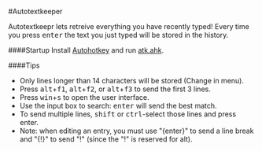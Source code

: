 #Autotextkeeper

Autotextkeepr lets retreive everything you have recently typed! Every time you press <kbd>enter</kbd> the text you just typed will be stored in the history.

####Startup
Install [Autohotkey](http://www.autohotkey.com/) and run [atk.ahk](https://github.com/q335r49/Autotextkeeper/raw/master/atk.ahk).


####Tips
- Only lines longer than 14 characters will be stored (Change in menu).
- Press <kbd>alt</kbd>+<kbd>f1</kbd>, <kbd>alt</kbd>+<kbd>f2</kbd>, or <kbd>alt</kbd>+<kbd>f3</kbd> to send the first 3 lines.
- Press <kbd>win</kbd>+<kbd>s</kbd> to open the user interface.
- Use the input box to search: <kbd>enter</kbd> will send the best match.
- To send multiple lines, <kbd>shift</kbd> or <kbd>ctrl</kbd>-select those lines and press enter.
- Note: when editing an entry, you must use "{enter}" to send a line break and "{!}" to send "!" (since the "!" is reserved for alt).
